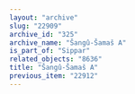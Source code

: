 ```yaml
---
layout: "archive"
slug: "22909"
archive_id: "325"
archive_name: "Šangû-Šamaš A"
is_part_of: "Sippar"
related_objects: "8636"
title: "Šangû-Šamaš A"
previous_item: "22912"
---
```

